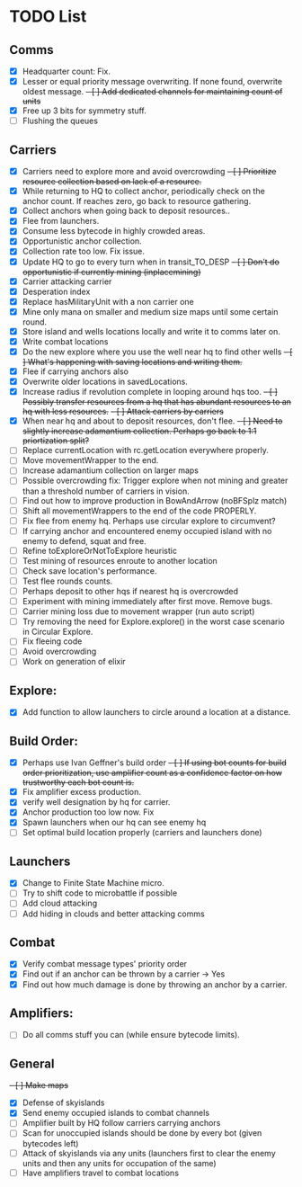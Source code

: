 # TODO List

## Comms

- [x] Headquarter count: Fix.
- [x] Lesser or equal priority message overwriting. If none found, overwrite oldest message.
~~- [ ] Add dedicated channels for maintaining count of units~~
- [x] Free up 3 bits for symmetry stuff.
- [ ] Flushing the queues

## Carriers
- [x] Carriers need to explore more and avoid overcrowding
~~- [ ] Prioritize resource collection based on lack of a resource.~~
- [x] While returning to HQ to collect anchor, periodically check on the anchor count. If reaches zero, go back to resource gathering.
- [x] Collect anchors when going back to deposit resources..
- [x] Flee from launchers.
- [x] Consume less bytecode in highly crowded areas.
- [x] Opportunistic anchor collection.
- [x] Collection rate too low. Fix issue.
- [x] Update HQ to go to every turn when in transit_TO_DESP
~~- [ ] Don't do opportunistic if currently mining (inplacemining)~~
- [x] Carrier attacking carrier
- [x] Desperation index
- [x] Replace hasMilitaryUnit with a non carrier one
- [x] Mine only mana on smaller and medium size maps until some certain round.
- [x] Store island and wells locations locally and write it to comms later on.
- [x] Write combat locations
- [x] Do the new explore where you use the well near hq to find other wells
~~- [ ] What's happening with saving locations and writing them.~~
- [x] Flee if carrying anchors also
- [x] Overwrite older locations in savedLocations.
- [x] Increase radius if revolution complete in looping around hqs too.
~~- [ ] Possibly transfer resources from a hq that has abundant resources to an hq with less resources.~~
~~- [ ] Attack carriers by carriers~~
- [x] When near hq and about to deposit resources, don't flee.
~~- [ ] Need to slightly increase adamantium collection. Perhaps go back to 1:1 priortization split?~~
- [ ] Replace currentLocation with rc.getLocation everywhere properly.
- [ ] Move movementWrapper to the end.
- [ ] Increase adamantium collection on larger maps
- [ ] Possible overcrowding fix: Trigger explore when not mining and greater than a threshold number of carriers in vision.
- [ ] Find out how to improve production in BowAndArrow (noBFSplz match)
- [ ] Shift all movementWrappers to the end of the code PROPERLY.
- [ ] Fix flee from enemy hq. Perhaps use circular explore to circumvent?
- [ ] If carrying anchor and encountered enemy occupied island with no enemy to defend, squat and free.
- [ ] Refine toExploreOrNotToExplore heuristic
- [ ] Test mining of resources enroute to another location
- [ ] Check save location's performance.
- [ ] Test flee rounds counts.
- [ ] Perhaps deposit to other hqs if nearest hq is overcrowded
- [ ] Experiment with mining immediately after first move. Remove bugs.
- [ ] Carrier mining loss due to movement wrapper (run auto script)
- [ ] Try removing the need for Explore.explore() in the worst case scenario in Circular Explore.
- [ ] Fix fleeing code
- [ ] Avoid overcrowding
- [ ] Work on generation of elixir

## Explore:
- [x] Add function to allow launchers to circle around a location at a distance.

## Build Order:
- [x] Perhaps use Ivan Geffner's build order
~~- [ ] If using bot counts for build order prioritization, use amplifier count as a confidence factor on how trustworthy each bot count is.~~
- [x] Fix amplifier excess production.
- [x] verify well designation by hq for carrier.
- [x] Anchor production too low now. Fix
- [x] Spawn launchers when our hq can see enemy hq
- [ ] Set optimal build location properly (carriers and launchers done)

## Launchers

- [x] Change to Finite State Machine micro.
- [ ] Try to shift code to microbattle if possible
- [ ] Add cloud attacking
- [ ] Add hiding in clouds and better attacking comms

## Combat

- [x] Verify combat message types' priority order
- [x] Find out if an anchor can be thrown by a carrier -> Yes
- [x] Find out how much damage is done by throwing an anchor by a carrier.

## Amplifiers:
- [ ] Do all comms stuff you can (while ensure bytecode limits).

## General
~~- [ ]  Make maps~~
- [x]  Defense of skyislands
- [x]  Send enemy occupied islands to combat channels
- [ ]  Amplifier built by HQ follow carriers carrying anchors
- [ ]  Scan for unoccupied islands should be done by every bot (given bytecodes left)
- [ ]  Attack of skyislands via any units (launchers first to clear the enemy units and then any units for occupation of the same)
- [ ]  Have amplifiers travel to combat locations